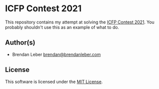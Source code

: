 # ICFP Contest 2021

This repository contains my attempt at solving the [ICFP Contest 2021](https://icfpcontest2021.github.io/).  You probably shouldn't use this as an example of what to do.

## Author(s)

- Brendan Leber <brendan@brendanleber.com>

## License

This software is licensed under the [MIT License](LICENSE).
